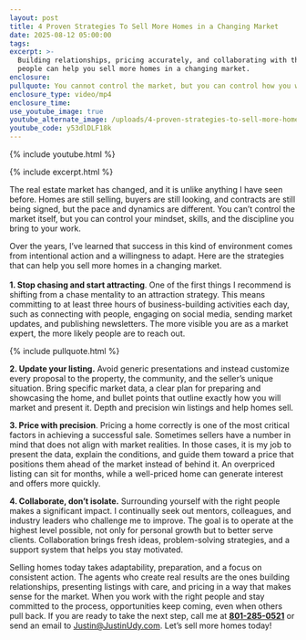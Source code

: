 ```yaml
---
layout: post
title: 4 Proven Strategies To Sell More Homes in a Changing Market
date: 2025-08-12 05:00:00
tags:
excerpt: >-
  Building relationships, pricing accurately, and collaborating with the right
  people can help you sell more homes in a changing market.
enclosure:
pullquote: You cannot control the market, but you can control how you work within it.
enclosure_type: video/mp4
enclosure_time:
use_youtube_image: true
youtube_alternate_image: /uploads/4-proven-strategies-to-sell-more-homes-in-a-changing-market-2.jpg
youtube_code: y53dlDLF18k
---
```

{% include youtube.html %}

{% include excerpt.html %}

The real estate market has changed, and it is unlike anything I have seen before. Homes are still selling, buyers are still looking, and contracts are still being signed, but the pace and dynamics are different. You can’t control the market itself, but you can control your mindset, skills, and the discipline you bring to your work.

Over the years, I’ve learned that success in this kind of environment comes from intentional action and a willingness to adapt. Here are the strategies that can help you sell more homes in a changing market.<br><br>**1\. Stop chasing and start attracting**. One of the first things I recommend is shifting from a chase mentality to an attraction strategy. This means committing to at least three hours of business-building activities each day, such as connecting with people, engaging on social media, sending market updates, and publishing newsletters. The more visible you are as a market expert, the more likely people are to reach out.

{% include pullquote.html %}

**2\. Update your listing.** Avoid generic presentations and instead customize every proposal to the property, the community, and the seller’s unique situation. Bring specific market data, a clear plan for preparing and showcasing the home, and bullet points that outline exactly how you will market and present it. Depth and precision win listings and help homes sell.

**3\. Price with precision**. Pricing a home correctly is one of the most critical factors in achieving a successful sale. Sometimes sellers have a number in mind that does not align with market realities. In those cases, it is my job to present the data, explain the conditions, and guide them toward a price that positions them ahead of the market instead of behind it. An overpriced listing can sit for months, while a well-priced home can generate interest and offers more quickly.

**4\. Collaborate, don’t isolate.** Surrounding yourself with the right people makes a significant impact. I continually seek out mentors, colleagues, and industry leaders who challenge me to improve. The goal is to operate at the highest level possible, not only for personal growth but to better serve clients. Collaboration brings fresh ideas, problem-solving strategies, and a support system that helps you stay motivated.

Selling homes today takes adaptability, preparation, and a focus on consistent action. The agents who create real results are the ones building relationships, presenting listings with care, and pricing in a way that makes sense for the market. When you work with the right people and stay committed to the process, opportunities keep coming, even when others pull back. If you are ready to take the next step, call me at **<u>801-285-0521</u>** or send an email to [Justin@JustinUdy.com](mailto:Justin@JustinUdy.com). Let’s sell more homes today!